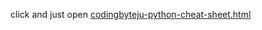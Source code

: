 click and just open [codingbyteju-python-cheat-sheet.html](https://tejendraupreti.github.io/codingbyteju-python-cheat-sheet.html/)
